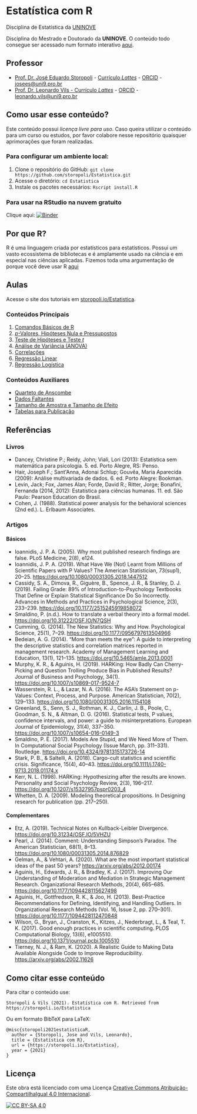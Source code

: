 # Estatística com R

Disciplina de Estatística da [UNINOVE](https://www.uninove.br)

Disciplina do Mestrado e Doutorado da **UNINOVE**. O conteúdo todo consegue ser acessado num formato interativo [aqui](https://storopoli.io/Estatistica).

## Professor

* [Prof. Dr. José Eduardo Storopoli](https://storopoli.io) - [Currículo *Lattes*](http://lattes.cnpq.br/2281909649311607) - [ORCID](https://orcid.org/0000-0002-0559-5176) - [josees@uni9.pro.br](mailto:josees@uni9.pro.br)
* [Prof. Dr. Leonardo Vils - Currículo *Lattes*](http://lattes.cnpq.br/3969955798466284 ) - [ORCID](https://orcid.org/0000-0003-3059-1967) - [leonardo.vils@uni9.pro.br](mailto:leonardo.vils@uni9.pro.br)

## Como usar esse conteúdo?

Este conteúdo possui *licença livre para uso*. Caso queira utilizar o conteúdo para um curso ou estudos, por favor colabore nesse repositório quaisquer aprimorações que foram realizadas.

### Para configurar um ambiente local:

1. Clone o repositório do GitHub: `git clone https://github.com/storopoli/Estatistica.git`
2. Acesse o diretório: `cd Estatistica`
3. Instale os pacotes necessários: `Rscript install.R`

### Para usar na **RStudio** na nuvem gratuito

Clique aqui: [![Binder](http://mybinder.org/badge_logo.svg)](http://mybinder.org/v2/gh/storopoli/Estatistica/master?urlpath=rstudio)

## Por que R?

R é uma linguagem criada por estatísticos para estatísticos. Possui um vasto ecossistema de bibliotecas e é amplamente usado na ciência e em especial nas ciências aplicadas. Fizemos toda uma argumentação de porque você deve usar R [aqui](https://storopoli.io/Estatistica/0-Por_que_R.html)

## Aulas

Acesse o site dos tutoriais em [storopoli.io/Estatistica](https://storopoli.io/Estatistica).

### Conteúdos Principais

1. [Comandos Básicos de R](https://storopoli.io/Estatistica/1-Comandos_Basicos.html)
2. [$p$-Valores, Hipóteses Nula e Pressupostos](https://storopoli.io/Estatistica/2-p-valores.html)
3. [Teste de Hipóteses e Teste $t$](https://storopoli.io/Estatistica/3-Teste_t.html)
4. [Análise de Variância (ANOVA)](https://storopoli.io/Estatistica/4-ANOVA.html)
5. [Correlações](https://storopoli.io/Estatistica/5-Correlacoes.html)
6. [Regressão Linear](https://storopoli.io/Estatistica/6-Regressao_Linear.html)
7. [Regressão Logística](https://storopoli.io/Estatistica/7-Regressao_Logistica.html)
### Conteúdos Auxiliares

* [Quarteto de Anscombe](https://storopoli.io/Estatistica/aux-Anscombe.html)
* [Dados Faltantes](https://storopoli.io/Estatistica/aux-Dados_Faltantes.html)
* [Tamanho de Amostra e Tamanho de Efeito](https://storopoli.io/Estatistica/aux-Tamanho_Amostra.html)
* [Tabelas para Publicação](https://storopoli.io/Estatistica/aux-Tabelas_para_Publicacao.html)

## Referências

### Livros

* Dancey, Christine P.; Reidy, John; Viali, Lori (2013): Estatística sem matemática para psicologia. 5. ed. Porto Alegre, RS: Penso.
* Hair, Joseph F.; Sant'Anna, Adonai Schlup; Gouvêa, Maria Aparecida (2009): Análise multivariada de dados. 6. ed. Porto Alegre: Bookman.
* Levin, Jack; Fox, James Alan; Forde, David R.; Ritter, Jorge; Bonafini, Fernanda (2014, 2012): Estatística para ciências humanas. 11. ed. São Paulo: Pearson Education do Brasil.
* Cohen, J. (1988). Statistical power analysis for the behavioral sciences (2nd ed.). L. Erlbaum Associates.


### Artigos

#### Básicos

* Ioannidis, J. P. A. (2005). Why most published research findings are false. PLoS Medicine, 2(8), e124.
* Ioannidis, J. P. A. (2019). What Have We (Not) Learnt from Millions of Scientific Papers with P Values? The American Statistician, 73(sup1), 20–25. https://doi.org/10.1080/00031305.2018.1447512
* Cassidy, S. A., Dimova, R., Giguère, B., Spence, J. R., & Stanley, D. J. (2019). Failing Grade: 89% of Introduction-to-Psychology Textbooks That Define or Explain Statistical Significance Do So Incorrectly. Advances in Methods and Practices in Psychological Science, 2(3), 233–239. https://doi.org/10.1177/2515245919858072
* Smaldino, P. (n.d.). How to translate a verbal theory into a formal model. https://doi.org/10.31222/OSF.IO/N7QSH
* Cumming, G. (2014). The New Statistics: Why and How. Psychological Science, 25(1), 7–29. https://doi.org/10.1177/0956797613504966
* Bedeian, A. G. (2014). “More than meets the eye”: A guide to interpreting the descriptive statistics and correlation matrices reported in management research. Academy of Management Learning and Education, 13(1), 121–135. https://doi.org/10.5465/amle.2013.0001
* Murphy, K. R., & Aguinis, H. (2019). HARKing: How Badly Can Cherry-Picking and Question Trolling Produce Bias in Published Results? Journal of Business and Psychology, 34(1). https://doi.org/10.1007/s10869-017-9524-7
* Wasserstein, R. L., & Lazar, N. A. (2016). The ASA’s Statement on p-Values: Context, Process, and Purpose. American Statistician, 70(2), 129–133. https://doi.org/10.1080/00031305.2016.1154108
* Greenland, S., Senn, S. J., Rothman, K. J., Carlin, J. B., Poole, C., Goodman, S. N., & Altman, D. G. (2016). Statistical tests, P values, confidence intervals, and power: a guide to misinterpretations. European Journal of Epidemiology, 31(4), 337–350. https://doi.org/10.1007/s10654-016-0149-3
* Smaldino, P. E. (2017). Models Are Stupid, and We Need More of Them. In Computational Social Psychology (Issue March, pp. 311–331). Routledge. https://doi.org/10.4324/9781315173726-14
* Stark, P. B., & Saltelli, A. (2018). Cargo-cult statistics and scientific crisis. Significance, 15(4), 40–43. https://doi.org/10.1111/j.1740-9713.2018.01174.x
* Kerr, N. L. (1998). HARKing: Hypothesizing after the results are known. Personality and Social Psychology Review, 2(3), 196–217. https://doi.org/10.1207/s15327957pspr0203_4
* Whetten, D. A. (2009). Modeling theoretical propositions. In Designing research for publication (pp. 217–250).

#### Complementares

* Etz, A. (2019). Technical Notes on Kullback-Leibler Divergence. https://doi.org/10.31234/OSF.IO/5VHZU
* Pearl, J. (2014). Comment: Understanding Simpson’s Paradox. The American Statistician, 68(1), 8–13. https://doi.org/10.1080/00031305.2014.876829
* Gelman, A., & Vehtari, A. (2020). What are the most important statistical ideas of the past 50 years? https://arxiv.org/abs/2012.00174
* Aguinis, H., Edwards, J. R., & Bradley, K. J. (2017). Improving Our Understanding of Moderation and Mediation in Strategic Management Research. Organizational Research Methods, 20(4), 665–685. https://doi.org/10.1177/1094428115627498
* Aguinis, H., Gottfredson, R. K., & Joo, H. (2013). Best-Practice Recommendations for Defining, Identifying, and Handling Outliers. In Organizational Research Methods (Vol. 16, Issue 2, pp. 270–301). https://doi.org/10.1177/1094428112470848
* Wilson, G., Bryan, J., Cranston, K., Kitzes, J., Nederbragt, L., & Teal, T. K. (2017). Good enough practices in scientific computing. PLOS Computational Biology, 13(6), e1005510. https://doi.org/10.1371/journal.pcbi.1005510
* Tierney, N. J., & Ram, K. (2020). A Realistic Guide to Making Data Available Alongside Code to Improve Reproducibility. https://arxiv.org/abs/2002.11626

## Como citar esse conteúdo

Para citar o conteúdo use:

```
Storopoli & Vils (2021). Estatística com R. Retrieved from https://storopoli.io/Estatistica
```

Ou em formato BibTeX para LaTeX:

```
@misc{storopoli2021estatisticaR,
  author = {Storopoli, Jose and Vils, Leonardo},
  title = {Estatística com R},
  url = {https://storopoli.io/Estatistica},
  year = {2021}
}
```
## Licença

Este obra está licenciado com uma Licença
[Creative Commons Atribuição-CompartilhaIgual 4.0 Internacional][cc-by-sa].

[![CC BY-SA 4.0][cc-by-sa-image]][cc-by-sa]

[cc-by-sa]: http://creativecommons.org/licenses/by-sa/4.0/
[cc-by-sa-image]: https://licensebuttons.net/l/by-sa/4.0/88x31.png
[cc-by-sa-shield]: https://img.shields.io/badge/License-CC%20BY--SA%204.0-lightgrey.svg
